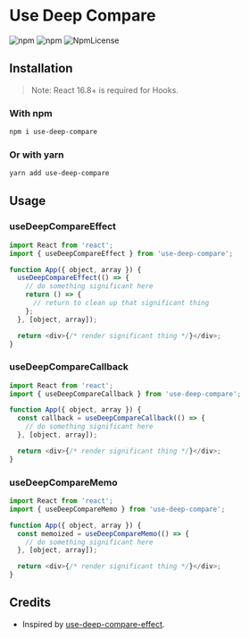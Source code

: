 # Use Deep Compare

![npm](https://img.shields.io/npm/dt/use-deep-compare.svg)
![npm](https://img.shields.io/npm/v/use-deep-compare.svg)
![NpmLicense](https://img.shields.io/npm/l/use-deep-compare.svg)

## Installation

> Note: React 16.8+ is required for Hooks.

### With npm

```sh
npm i use-deep-compare
```

### Or with yarn

```sh
yarn add use-deep-compare
```

## Usage

### useDeepCompareEffect

```js
import React from 'react';
import { useDeepCompareEffect } from 'use-deep-compare';

function App({ object, array }) {
  useDeepCompareEffect(() => {
    // do something significant here
    return () => {
      // return to clean up that significant thing
    };
  }, [object, array]);

  return <div>{/* render significant thing */}</div>;
}
```

### useDeepCompareCallback

```js
import React from 'react';
import { useDeepCompareCallback } from 'use-deep-compare';

function App({ object, array }) {
  const callback = useDeepCompareCallback(() => {
    // do something significant here
  }, [object, array]);

  return <div>{/* render significant thing */}</div>;
}
```

### useDeepCompareMemo

```js
import React from 'react';
import { useDeepCompareMemo } from 'use-deep-compare';

function App({ object, array }) {
  const memoized = useDeepCompareMemo(() => {
    // do something significant here
  }, [object, array]);

  return <div>{/* render significant thing */}</div>;
}
```

## Credits

- Inspired by [use-deep-compare-effect](https://github.com/kentcdodds/use-deep-compare-effect).
